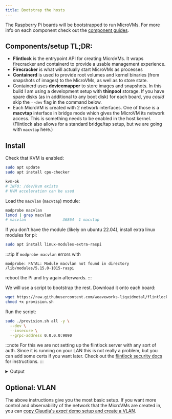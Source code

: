 ```yaml
---
title: Bootstrap the hosts
---
```


The Raspberry Pi boards will be bootstrapped to run MicroVMs.
For more info on each component check out the [component guides][lm-docs].

## Components/setup TL;DR:
- **Flintlock** is the entrypoint API for creating MicroVMs. It wraps firecracker
  and containerd to provide a usable management experience.
- **Firecracker** is what will actually start MicroVMs as processes
- **Containerd** is used to provide root volumes and kernel binaries (from snapshots of images)
  to the MicroVMs, as well as to store state.
- Containerd uses **devicemapper** to store images and snapshots. In this build I
  am using a development setup with **thinpool** storage. If you have spare disks (as in additional to any boot disk)
  for each board, you _could_ skip the `--dev` flag in the command below.
- Each MicroVM is created with 2 network interfaces. One of those is a **macvtap**
  interface in bridge mode which gives the MicroVM its network access. This is something
  needs to be enabled in the host kernel. (Flintlock also allows for a standard bridge/tap
  setup, but we are going with `macvtap` here.)

## Install

Check that KVM is enabled:

```bash
sudo apt update
sudo apt install cpu-checker

kvm-ok
# INFO: /dev/kvm exists
# KVM acceleration can be used
```

Load the `macvlan` (`macvtap`) module:

```bash
modprobe macvlan
lsmod | grep macvlan
# macvlan                36864  1 macvtap
```

If you don't have the module (likely on ubuntu 22.04), install extra linux modules for pi:

```bash
sudo apt install linux-modules-extra-raspi
```

:::tip
If `modprobe macvlan` errors with
```
modprobe: FATAL: Module macvlan not found in directory /lib/modules/5.15.0-1015-raspi
```

reboot the Pi and try again afterwards.
:::

We will use a script to bootstrap the rest. Download it onto each board:

```bash
wget https://raw.githubusercontent.com/weaveworks-liquidmetal/flintlock/main/hack/scripts/provision.sh
chmod +x provision.sh
```

Run the script:

```sh
sudo ./provision.sh all -y \
  --dev \
  --insecure \
  --grpc-address 0.0.0.0:9090
```

:::note
For this we are not setting up the flintlock server with any sort of auth.
Since it is running on your LAN this is not really a problem, but you can add some
certs if you want later. Check out the [flintlock security docs][sec-docs] for instructions.
:::

<details><summary>Output</summary>

```sh
[flintlock provision.sh] 2022-10-18 16:03:27 UTC: Provisioning host rp1
[flintlock provision.sh] The following subcommands will be performed: apt, firecracker, containerd, flintlock, direct_lvm|devpool
[flintlock provision.sh] Will install binaries for architecture: arm64
[flintlock provision.sh] Installing required apt packages
...
[flintlock provision.sh] Packages installed
[flintlock provision.sh] Creating containerd directory /var/lib/containerd-dev/snapshotter/devmapper
[flintlock provision.sh] Creating containerd directory /run/containerd-dev
[flintlock provision.sh] Creating containerd directory /etc/containerd
[flintlock provision.sh] All containerd directories created
[flintlock provision.sh] Will create loop-back thinpool flintlock-dev-thinpool
[flintlock provision.sh] Creating sparse file /var/lib/containerd-dev/snapshotter/devmapper/data of size 100G
[flintlock provision.sh] Sparse file /var/lib/containerd-dev/snapshotter/devmapper/data created
[flintlock provision.sh] Creating sparse file /var/lib/containerd-dev/snapshotter/devmapper/metadata of size 10G
[flintlock provision.sh] Sparse file /var/lib/containerd-dev/snapshotter/devmapper/metadata created
[flintlock provision.sh] Associating loop devices with sparse files
[flintlock provision.sh] Loop devices /dev/loop13 and /dev/loop14 associated
[flintlock provision.sh] Creating thinpool flintlock-dev-thinpool with devices /dev/loop13 and /dev/loop14
[flintlock provision.sh] Thinpool flintlock-dev-thinpool created
[flintlock provision.sh] Dev thinpool creation complete
[flintlock provision.sh] Installing firecracker version latest to /usr/local/bin
[flintlock provision.sh] Firecracker version v1.1.1-macvtap successfully installed
[flintlock provision.sh] Installing containerd version latest to /usr/local/bin
[flintlock provision.sh] Containerd version v1.6.8 successfully installed
[flintlock provision.sh] Writing containerd config to /etc/containerd/config-dev.toml
[flintlock provision.sh] Containerd config saved
[flintlock provision.sh] Starting containerd service with /etc/systemd/system/containerd-dev.service
[flintlock provision.sh] Containerd running
[flintlock provision.sh] Installing flintlockd version latest to /usr/local/bin
[flintlock provision.sh] Flintlockd version v0.4.0 successfully installed
[flintlock provision.sh] Writing flintlockd config to /etc/opt/flintlockd/config.yaml.
[flintlock provision.sh] Flintlockd config saved
[flintlock provision.sh] Starting flintlockd service with /etc/systemd/system/flintlockd.service
[flintlock provision.sh] Flintlockd running at 0.0.0.0:9090 via interface eth0
[flintlock provision.sh] 2022-10-18 16:04:22 UTC: Host rp1 provisioned
```
</details>

## Optional: VLAN

The above instructions give you the most basic setup. If you want more control
and observability of the network that the MicroVMs are created in, you can [copy Claudia's
_exact_ demo setup and create a VLAN][demo].

[lm-docs]: /docs/category/guides
[sec-docs]: /docs/guides/authn/
[demo]: https://warehouse-13.github.io/cosmic/docs/build-guide/demo-build/
